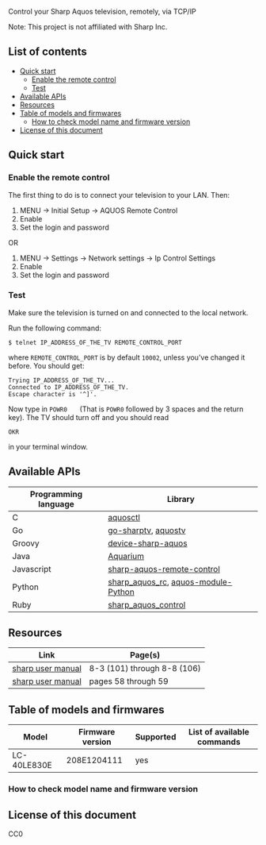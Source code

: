 Control your Sharp Aquos television, remotely, via TCP/IP

Note: This project is not affiliated with Sharp Inc.

## List of contents

- [Quick start](index.html#quick-start)
  - [Enable the remote control](index.html#enable-the-remote-control)
  - [Test](index.html#test)
- [Available APIs](index.html#available-apis)
- [Resources](index.html#resources)
- [Table of models and firmwares](index.html#table-of-models-and-firmwares)
  - [How to check model name and firmware version](index.html#how-to-check-model-name-and-firmware-version)
- [License of this document](index.html#license-of-this-document)

## Quick start

### Enable the remote control

The first thing to do is to connect your television to your
LAN. Then:

1. MENU -> Initial Setup -> AQUOS Remote Control
2. Enable
3. Set the login and password

OR

1. MENU -> Settings -> Network settings -> Ip Control Settings
2. Enable 
3. Set the login and password

### Test

Make sure the television is turned on and connected to the local network.

Run the following command:

    $ telnet IP_ADDRESS_OF_THE_TV REMOTE_CONTROL_PORT

where `REMOTE_CONTROL_PORT` is by default `10002`, unless you've changed it 
before. You should get:

    Trying IP_ADDRESS_OF_THE_TV...
    Connected to IP_ADDRESS_OF_THE_TV.
    Escape character is '^]'.

Now type in `POWR0   ` (That is `POWR0` followed by 3 spaces and the return 
key). The TV should turn off and you should read

    OKR

in your terminal window.

## Available APIs

| Programming language | Library |
|----------------------|---------|
| C | [aquosctl](https://github.com/jdwhite/aquosctl) |
| Go | [go-sharptv](https://github.com/golliher/go-sharptv),  [aquostv](https://github.com/tknhs/aquostv) |
| Groovy | [device-sharp-aquos](https://github.com/KristopherKubicki/device-sharp-aquos) |
| Java | [Aquarium](https://github.com/kfriede/Aquarium) |
| Javascript | [sharp-aquos-remote-control](https://github.com/benburkhart1/sharp-aquos-remote-control) |
| Python | [sharp_aquos_rc](https://github.com/sharp-aquos-remote-control/sharp_aquos_rc),  [aquos-module-Python](https://github.com/thehappydinoa/aquos-module-Python) |
| Ruby | [sharp_aquos_control](https://github.com/zxjinn/sharp_aquos_control) |

## Resources

| Link | Page(s) |
|------|---------|
| [sharp user manual](http://files.sharpusa.com/Downloads/ForHome/HomeEntertainment/LCDTVs/Manuals/2014_TV_OM.pdf) | 8-3 (101) through 8-8 (106) |
| [sharp user manual](http://www.sharp.co.uk/cps/rde/xbcr/documents/documents/om/11_lcd-tv/LC40-46LE830E-RU-LE831E-RU_OM_GB.pdf) | pages 58 through 59 |

## Table of models and firmwares

| Model       | Firmware version | Supported | List of available commands |
|-------------|------------------|-----------|----------------------------|
| LC-40LE830E | 208E1204111      |    yes    |                            |

### How to check model name and firmware version


## License of this document

CC0

